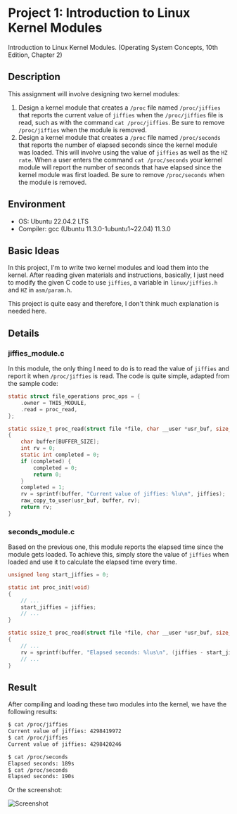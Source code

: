 # Project 1: Introduction to Linux Kernel Modules

Introduction to Linux Kernel Modules. (Operating System Concepts, 10th Edition, Chapter 2)

## Description

This assignment will involve designing two kernel modules:

1. Design a kernel module that creates a `/proc` file named `/proc/jiffies` that reports the current value of `jiffies` when the `/proc/jiffies` file is read, such as with the command `cat /proc/jiffies`. Be sure to remove `/proc/jiffies` when the module is removed.
2. Design a kernel module that creates a `/proc` file named `/proc/seconds` that reports the number of elapsed seconds since the kernel module was loaded. This will involve using the value of `jiffies` as well as the `HZ rate`. When a user enters the command `cat /proc/seconds` your kernel module will report the number of seconds that have elapsed since the kernel module was first loaded. Be sure to remove `/proc/seconds` when the module is removed.

## Environment

- OS: Ubuntu 22.04.2 LTS
- Compiler: gcc (Ubuntu 11.3.0-1ubuntu1~22.04) 11.3.0

## Basic Ideas

In this project, I'm to write two kernel modules and load them into the kernel. After reading given materials and instructions, basically, I just need to modify the given C code to use `jiffies`, a variable in `linux/jiffies.h` and `HZ` in `asm/param.h`.

This project is quite easy and therefore, I don't think much explanation is needed here.

## Details

### jiffies_module.c

In this module, the only thing I need to do is to read the value of `jiffies` and report it when `/proc/jiffies` is read. The code is quite simple, adapted from the sample code:

```c
static struct file_operations proc_ops = {
    .owner = THIS_MODULE,
    .read = proc_read,
};

static ssize_t proc_read(struct file *file, char __user *usr_buf, size_t count, loff_t *pos)
{
    char buffer[BUFFER_SIZE];
    int rv = 0;
    static int completed = 0;
    if (completed) {
        completed = 0;
        return 0;
    }
    completed = 1;
    rv = sprintf(buffer, "Current value of jiffies: %lu\n", jiffies);
    raw_copy_to_user(usr_buf, buffer, rv);
    return rv;
}
```

### seconds_module.c

Based on the previous one, this module reports the elapsed time since the module gets loaded. To achieve this, simply store the value of `jiffies` when loaded and use it to calculate the elapsed time every time.

```c
unsigned long start_jiffies = 0;

static int proc_init(void)
{
    // ...
    start_jiffies = jiffies;
    // ...
}

static ssize_t proc_read(struct file *file, char __user *usr_buf, size_t count, loff_t *pos)
{
    // ...
    rv = sprintf(buffer, "Elapsed seconds: %lus\n", (jiffies - start_jiffies) / HZ);
    // ...
}
```

## Result

After compiling and loading these two modules into the kernel, we have the following results:

```bash
$ cat /proc/jiffies
Current value of jiffies: 4298419972
$ cat /proc/jiffies
Current value of jiffies: 4298420246

$ cat /proc/seconds
Elapsed seconds: 189s
$ cat /proc/seconds
Elapsed seconds: 190s
```

Or the screenshot:

![Screenshot](./screenshot.png)

